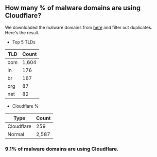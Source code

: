 ## How many % of malware domains are using Cloudflare?


We downloaded the malware domains from [here](https://urlhaus.abuse.ch) and filter out duplicates.
Here's the result.


[//]: # (start replacement)


- Top 5 TLDs

| TLD | Count |
| --- | --- |
| com | 1,604 |
| in | 176 |
| br | 167 |
| org | 87 |
| net | 82 |


- Cloudflare %

| Type | Count |
| --- | --- |
| Cloudflare | 259 |
| Normal | 2,587 |


### 9.1% of malware domains are using Cloudflare.